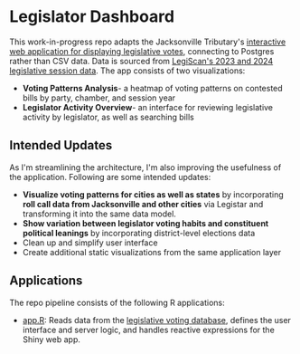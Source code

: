 # Legislator Dashboard

This work-in-progress repo adapts the Jacksonville Tributary's [interactive web application for displaying legislative votes](https://shiny.jaxtrib.org/), connecting to Postgres rather than CSV data. Data is sourced from [LegiScan's 2023 and 2024 legislative session data](https://legiscan.com/FL/datasets). The app consists of two visualizations:
* **Voting Patterns Analysis**- a heatmap of voting patterns on contested bills by party, chamber, and session year
* **Legislator Activity Overview**- an interface for reviewing legislative activity by legislator, as well as searching bills

## Intended Updates ###
As I'm streamlining the architecture, I'm also improving the usefulness of the application. Following are some intended updates:
* **Visualize voting patterns for cities as well as states** by incorporating **roll call data from Jacksonville and other cities** via Legistar and transforming it into the same data model.
* **Show variation between legislator voting habits and constituent political leanings** by incorporating district-level elections data
* Clean up and simplify user interface
* Create additional static visualizations from the same application layer

## Applications

The repo pipeline consists of the following R applications:

- [app.R](app.R): Reads data from the [legislative voting database](https://github.com/reliablerascal/fl-legislation-db), defines the user interface and server logic, and handles reactive expressions for the Shiny web app.